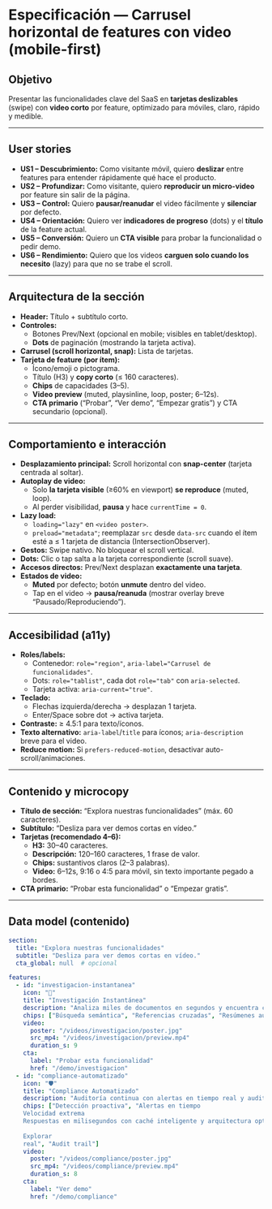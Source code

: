 # Especificación — Carrusel horizontal de features con video (mobile-first)

## Objetivo
Presentar las funcionalidades clave del SaaS en **tarjetas deslizables** (swipe) con **video corto** por feature, optimizado para móviles, claro, rápido y medible.

---

## User stories
- **US1 – Descubrimiento:** Como visitante móvil, quiero **deslizar** entre features para entender rápidamente qué hace el producto.
- **US2 – Profundizar:** Como visitante, quiero **reproducir un micro-video** por feature sin salir de la página.
- **US3 – Control:** Quiero **pausar/reanudar** el video fácilmente y **silenciar** por defecto.
- **US4 – Orientación:** Quiero ver **indicadores de progreso** (dots) y el **título** de la feature actual.
- **US5 – Conversión:** Quiero un **CTA visible** para probar la funcionalidad o pedir demo.
- **US6 – Rendimiento:** Quiero que los videos **carguen solo cuando los necesito** (lazy) para que no se trabe el scroll.

---

## Arquitectura de la sección
- **Header:** Título + subtítulo corto.
- **Controles:**  
  - Botones Prev/Next (opcional en mobile; visibles en tablet/desktop).  
  - **Dots** de paginación (mostrando la tarjeta activa).
- **Carrusel (scroll horizontal, snap):** Lista de tarjetas.
- **Tarjeta de feature (por ítem):**
  - Ícono/emoji o pictograma.
  - Título (H3) y **copy corto** (≤ 160 caracteres).
  - **Chips** de capacidades (3–5).
  - **Video preview** (muted, playsinline, loop, poster; 6–12s).
  - **CTA primario** (“Probar”, “Ver demo”, “Empezar gratis”) y CTA secundario (opcional).

---

## Comportamiento e interacción
- **Desplazamiento principal:** Scroll horizontal con **snap-center** (tarjeta centrada al soltar).
- **Autoplay de video:**  
  - Solo **la tarjeta visible** (≥60% en viewport) **se reproduce** (muted, loop).  
  - Al perder visibilidad, **pausa** y hace `currentTime = 0`.
- **Lazy load:**  
  - `loading="lazy"` en `<video poster>`.  
  - `preload="metadata"`; reemplazar `src` desde `data-src` cuando el ítem esté a ≤ 1 tarjeta de distancia (IntersectionObserver).
- **Gestos:** Swipe nativo. No bloquear el scroll vertical.
- **Dots:** Clic o tap salta a la tarjeta correspondiente (scroll suave).
- **Accesos directos:** Prev/Next desplazan **exactamente una tarjeta**.
- **Estados de video:**  
  - **Muted** por defecto; botón **unmute** dentro del video.  
  - Tap en el video → **pausa/reanuda** (mostrar overlay breve “Pausado/Reproduciendo”).

---

## Accesibilidad (a11y)
- **Roles/labels:**  
  - Contenedor: `role="region"`, `aria-label="Carrusel de funcionalidades"`.  
  - Dots: `role="tablist"`, cada dot `role="tab"` con `aria-selected`.  
  - Tarjeta activa: `aria-current="true"`.
- **Teclado:**  
  - Flechas izquierda/derecha → desplazan 1 tarjeta.  
  - Enter/Space sobre dot → activa tarjeta.  
- **Contraste:** ≥ 4.5:1 para texto/íconos.  
- **Texto alternativo:** `aria-label`/`title` para íconos; `aria-description` breve para el video.  
- **Reduce motion:** Si `prefers-reduced-motion`, desactivar auto-scroll/animaciones.

---

## Contenido y microcopy
- **Título de sección:** “Explora nuestras funcionalidades” (máx. 60 caracteres).  
- **Subtítulo:** “Desliza para ver demos cortas en vídeo.”  
- **Tarjetas (recomendado 4–6):**  
  - **H3:** 30–40 caracteres.  
  - **Descripción:** 120–160 caracteres, 1 frase de valor.  
  - **Chips:** sustantivos claros (2–3 palabras).  
  - **Video:** 6–12s, 9:16 o 4:5 para móvil, sin texto importante pegado a bordes.  
- **CTA primario:** “Probar esta funcionalidad” o “Empezar gratis”.

---

## Data model (contenido)
```yaml
section:
  title: "Explora nuestras funcionalidades"
  subtitle: "Desliza para ver demos cortas en vídeo."
  cta_global: null  # opcional

features:
  - id: "investigacion-instantanea"
    icon: "🔎"
    title: "Investigación Instantánea"
    description: "Analiza miles de documentos en segundos y encuentra conexiones ocultas."
    chips: ["Búsqueda semántica", "Referencias cruzadas", "Resúmenes automáticos"]
    video:
      poster: "/videos/investigacion/poster.jpg"
      src_mp4: "/videos/investigacion/preview.mp4"
      duration_s: 9
    cta:
      label: "Probar esta funcionalidad"
      href: "/demo/investigacion"
  - id: "compliance-automatizado"
    icon: "🛡️"
    title: "Compliance Automatizado"
    description: "Auditoría continua con alertas en tiempo real y audit trail completo."
    chips: ["Detección proactiva", "Alertas en tiempo 
    Velocidad extrema
    Respuestas en milisegundos con caché inteligente y arquitectura optimizada.
    
    Explorar
    real", "Audit trail"]
    video:
      poster: "/videos/compliance/poster.jpg"
      src_mp4: "/videos/compliance/preview.mp4"
      duration_s: 8
    cta:
      label: "Ver demo"
      href: "/demo/compliance"
